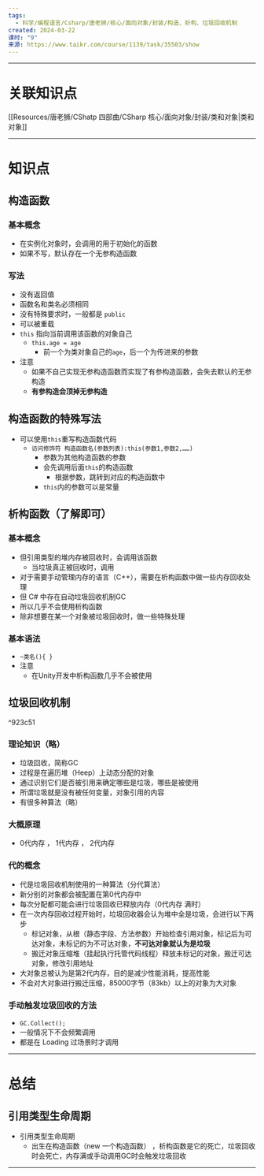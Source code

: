 ```yaml
---
tags:
  - 科学/编程语言/Csharp/唐老狮/核心/面向对象/封装/构造、析构、垃圾回收机制
created: 2024-03-22
课时: "9"
来源: https://www.taikr.com/course/1139/task/35503/show
---
```


---
# 关联知识点

 [[Resources/唐老狮/CShatp 四部曲/CSharp 核心/面向对象/封装/类和对象|类和对象]]

---
# 知识点

## 构造函数

### 基本概念

- 在实例化对象时，会调用的用于初始化的函数
- 如果不写，默认存在一个无参构造函数
### 写法

- 没有返回值
- 函数名和类名必须相同
- 没有特殊要求时，一般都是 `public`
- 可以被重载
- `this` 指向当前调用该函数的对象自己
	- `this.age = age`
		- 前一个为类对象自己的`age`，后一个为传进来的参数
- 注意
	- 如果不自己实现无参构造函数而实现了有参构造函数，会失去默认的无参构造
	- **有参构造会顶掉无参构造**
## 构造函数的特殊写法

- 可以使用`this`重写构造函数代码
	- `访问修饰符 构造函数名(参数列表):this(参数1,参数2,……)`
		- 参数为其他构造函数的参数
		- 会先调用后面`this`的构造函数
			- 根据参数，跳转到对应的构造函数中
		- `this`内的参数可以是常量
## 析构函数（了解即可）

### 基本概念

- 但引用类型的堆内存被回收时，会调用该函数
	- 当垃圾真正被回收时，调用
- 对于需要手动管理内存的语言（C++），需要在析构函数中做一些内存回收处理
- 但 C# 中存在自动垃圾回收机制GC
- 所以几乎不会使用析构函数
- 除非想要在某一个对象被垃圾回收时，做一些特殊处理
### 基本语法

- `~类名(){ }`
- 注意
	- 在Unity开发中析构函数几乎不会被使用
## 垃圾回收机制

^923c51

### 理论知识（略）

- 垃圾回收，简称GC
- 过程是在遍历堆（Heep）上动态分配的对象
- 通过识别它们是否被引用来确定哪些是垃圾，哪些是被使用
- 所谓垃圾就是没有被任何变量，对象引用的内容
- 有很多种算法（略）
### 大概原理

- 0代内存 ， 1代内存 ， 2代内存
### 代的概念

- 代是垃圾回收机制使用的一种算法（分代算法）
- 新分别的对象都会被配置在第0代内存中
- 每次分配都可能会进行垃圾回收已释放内存（0代内存 满时）
- 在一次内存回收过程开始时，垃圾回收器会认为堆中全是垃圾，会进行以下两步
	- 标记对象，从根（静态字段、方法参数）开始检查引用对象，标记后为可达对象，未标记的为不可达对象，**不可达对象就认为是垃圾**
	- 搬迁对象压缩堆（挂起执行托管代码线程）释放未标记的对象，搬迁可达对象，修改引用地址
- 大对象总被认为是第2代内存，目的是减少性能消耗，提高性能
- 不会对大对象进行搬迁压缩，85000字节（83kb）以上的对象为大对象
### 手动触发垃圾回收的方法

- `GC.Collect();`
- 一般情况下不会频繁调用
- 都是在 Loading 过场景时才调用

---
# 总结

## 引用类型生命周期

- 引用类型生命周期
	- 出生在构造函数（new 一个构造函数） ，析构函数是它的死亡，垃圾回收时会死亡，内存满或手动调用GC时会触发垃圾回收

---

